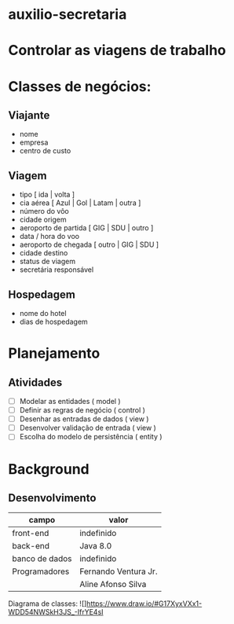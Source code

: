 # auxilio-secretaria
# Controlar as viagens de trabalho

# Classes de negócios:
## Viajante
* nome
* empresa
* centro de custo
## Viagem
* tipo [ ida | volta ]
* cia aérea [ Azul | Gol | Latam | outra ]
* número do vôo
* cidade origem
* aeroporto de partida [ GIG | SDU | outro ]
* data / hora do voo
* aeroporto de chegada [ outro | GIG | SDU ]
* cidade destino
* status de viagem
* secretária responsável
## Hospedagem
* nome do hotel
* dias de hospedagem

# Planejamento

## Atividades
- [ ] Modelar as entidades              ( model   )
- [ ] Definir as regras de negócio      ( control )
- [ ] Desenhar as entradas de dados     ( view    )
- [ ] Desenvolver validação de entrada  ( view    )
- [ ] Escolha do modelo de persistência ( entity  )

# Background

## Desenvolvimento

| campo         | valor                |
|---------------|----------------------|
| front-end     |      indefinido      |
| back-end      |       Java 8.0       |
| banco de dados|      indefinido      |
| Programadores | Fernando Ventura Jr. |
|               | Aline Afonso Silva   |

Diagrama de classes:
![]https://www.draw.io/#G17XyxVXx1-WDD54NWSkH3JS_-IfrYE4sI



